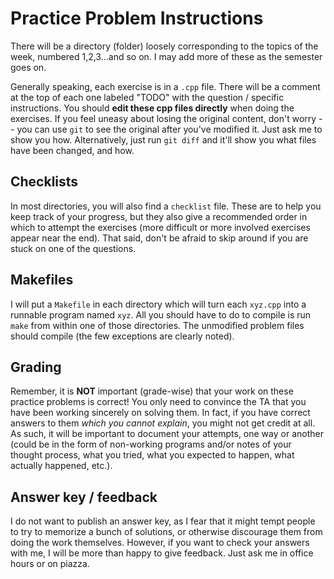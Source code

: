 Practice Problem Instructions
=============================

There will be a directory (folder) loosely corresponding to the topics of the
week, numbered 1,2,3...and so on.  I may add more of these as the semester
goes on.

Generally speaking, each exercise is in a `.cpp` file.  There will be a
comment at the top of each one labeled "TODO" with the question / specific
instructions.  You should **edit these cpp files directly** when doing the
exercises.  If you feel uneasy about losing the original content, don't worry
-- you can use `git` to see the original after you've modified it.  Just ask
me to show you how.  Alternatively, just run `git diff` and it'll show you
what files have been changed, and how.


Checklists
----------

In most directories, you will also find a `checklist` file.  These are to help
you keep track of your progress, but they also give a recommended order in
which to attempt the exercises (more difficult or more involved exercises
appear near the end).  That said, don't be afraid to skip around if you are
stuck on one of the questions.


Makefiles
---------

I will put a `Makefile` in each directory which will turn each `xyz.cpp` into
a runnable program named `xyz`.  All you should have to do to compile is run
`make` from within one of those directories.  The unmodified problem files
should compile (the few exceptions are clearly noted).


Grading
-------

Remember, it is **NOT** important (grade-wise) that your work on these
practice problems is correct!  You only need to convince the TA that you have
been working sincerely on solving them.  In fact, if you have correct answers
to them *which you cannot explain*, you might not get credit at all.  As such,
it will be important to document your attempts, one way or another (could be
in the form of non-working programs and/or notes of your thought process, what
you tried, what you expected to happen, what actually happened, etc.).


Answer key / feedback
---------------------

I do not want to publish an answer key, as I fear that it might tempt people
to try to memorize a bunch of solutions, or otherwise discourage them from
doing the work themselves.  However, if you want to check your answers with
me, I will be more than happy to give feedback.  Just ask me in office hours
or on piazza.
